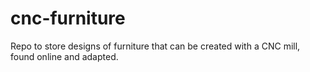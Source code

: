 # cnc-furniture
Repo to store designs of furniture that can be created with a CNC mill, found online and adapted.
